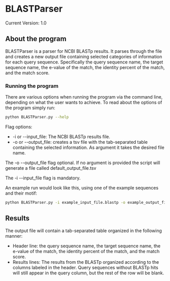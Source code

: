 # BLASTParser

Current Version: 1.0

## About the program

BLASTParser is a parser for NCBI BLASTp results. It parses through the file and creates a new output file containing selected categories of information for each query sequence. Specifically the query sequence name, the target sequence name, the e-value of the match, the identity percent of the match, and the match score.



### Running the program

There are various options when running the program via the command line, depending on what the user wants to achieve. To read about the options of the program simply run:

```bash
python BLASTParser.py --help
```

Flag options:
- -i or --input_file: The NCBI BLASTp results file.
- -o or --output_file: creates a tsv file with the tab-separated table containing the selected information. As argument it takes the desired file name.


The -o --output_file flag optional. If no argument is provided the script will generate a file called default_output_file.tsv

The -i --input_file flag is mandatory.


An example run would look like this, using one of the example sequences and their motif:

 ```bash
 python BLASTParser.py -i example_input_file.blastp -o example_output_file
 ```

## Results

The output file will contain a tab-separated table organized in the following manner:
 - Header line: the query sequence name, the target sequence name, the e-value of the match, the identity percent of the match, and the match score.
 - Results lines: The results from the BLASTp organized according to the columns labeled in the header. Query sequences without BLASTp hits will still appear in the query column, but the rest of the row will be blank.
